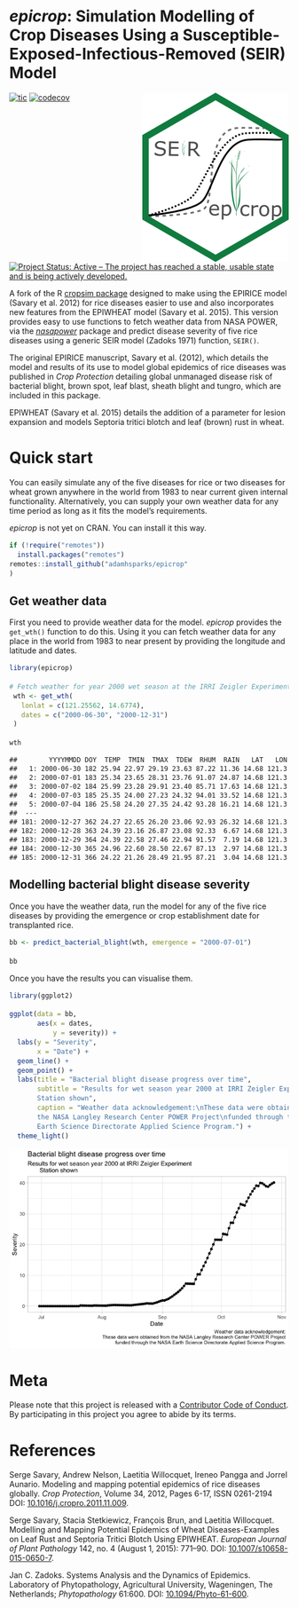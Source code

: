 # *epicrop*: Simulation Modelling of Crop Diseases Using a Susceptible-Exposed-Infectious-Removed (SEIR) Model

<img align="right" src="man/figures/logo.png">

<!-- badges: start -->

[![tic](https://github.com/adamhsparks/epicrop/workflows/tic/badge.svg?branch=main)](https://github.com/adamhsparks/epicrop/actions)
[![codecov](https://codecov.io/gh/adamhsparks/epicrop/branch/main/graph/badge.svg?token=NWrKsX9MaP)](https://codecov.io/gh/adamhsparks/epicrop)
[![Project Status: Active – The project has reached a stable, usable state and is being actively developed.](https://www.repostatus.org/badges/latest/active.svg)](https://www.repostatus.org/#active)
<!-- badges: end -->

A fork of the R [cropsim package](https://r-forge.r-project.org/R/?group_id=335) designed to make using the EPIRICE model (Savary et al. 2012) for rice diseases easier to use and also incorporates new features from the EPIWHEAT model (Savary et al. 2015).
This version provides easy to use functions to fetch weather data from NASA POWER, via the [*nasapower*](https://cran.r-project.org/package=nasapower) package and predict disease severity of five rice diseases using a generic SEIR model (Zadoks 1971) function, `SEIR()`.

The original EPIRICE manuscript, Savary et al. (2012), which details the model and results of its use to model global epidemics of rice diseases was published in *Crop Protection* detailing global unmanaged disease risk
of bacterial blight, brown spot, leaf blast, sheath blight and tungro, which are included in this package.

EPIWHEAT (Savary et al. 2015) details the addition of a parameter for lesion expansion and models Septoria tritici blotch and leaf (brown) rust in wheat.

# Quick start

You can easily simulate any of the five diseases for rice or two diseases for wheat grown anywhere in the world from 1983 to near current given internal functionality. 
Alternatively, you can supply your own weather data for any time period as long as it fits the model’s requirements.

*epicrop* is not yet on CRAN.
You can install it this way.

``` r
if (!require("remotes"))
  install.packages("remotes")
remotes::install_github("adamhsparks/epicrop"
)
```

## Get weather data

First you need to provide weather data for the model. *epicrop* provides the `get_wth()` function to do this. Using it you can fetch weather data for any place in the world from 1983 to near present by providing the
longitude and latitude and dates.

``` r
library(epicrop)

# Fetch weather for year 2000 wet season at the IRRI Zeigler Experiment Station
 wth <- get_wth(
   lonlat = c(121.25562, 14.6774),
   dates = c("2000-06-30", "2000-12-31")
 )

wth
```
    ##        YYYYMMDD DOY  TEMP  TMIN  TMAX  TDEW  RHUM  RAIN   LAT   LON
    ##   1: 2000-06-30 182 25.94 22.97 29.19 23.63 87.22 11.36 14.68 121.3
    ##   2: 2000-07-01 183 25.34 23.65 28.31 23.76 91.07 24.87 14.68 121.3
    ##   3: 2000-07-02 184 25.99 23.28 29.91 23.40 85.71 17.63 14.68 121.3
    ##   4: 2000-07-03 185 25.35 24.00 27.23 24.32 94.01 33.52 14.68 121.3
    ##   5: 2000-07-04 186 25.58 24.20 27.35 24.42 93.28 16.21 14.68 121.3
    ##  ---                                                               
    ## 181: 2000-12-27 362 24.27 22.65 26.20 23.06 92.93 26.32 14.68 121.3
    ## 182: 2000-12-28 363 24.39 23.16 26.87 23.08 92.33  6.67 14.68 121.3
    ## 183: 2000-12-29 364 24.39 22.58 27.46 22.94 91.57  7.19 14.68 121.3
    ## 184: 2000-12-30 365 24.96 22.60 28.50 22.67 87.13  2.97 14.68 121.3
    ## 185: 2000-12-31 366 24.22 21.26 28.49 21.95 87.21  3.04 14.68 121.3

## Modelling bacterial blight disease severity

Once you have the weather data, run the model for any of the five rice
diseases by providing the emergence or crop establishment date for
transplanted rice.

``` r
bb <- predict_bacterial_blight(wth, emergence = "2000-07-01")

bb
```
Once you have the results you can visualise them.

``` r
library(ggplot2)

ggplot(data = bb,
       aes(x = dates,
           y = severity)) +
  labs(y = "Severity",
       x = "Date") +
  geom_line() +
  geom_point() +
  labs(title = "Bacterial blight disease progress over time",
       subtitle = "Results for wet season year 2000 at IRRI Zeigler Experiment
       Station shown",
       caption = "Weather data acknowledgement:\nThese data were obtained from
       the NASA Langley Research Center POWER Project\nfunded through the NASA
       Earth Science Directorate Applied Science Program.") +
  theme_light()
```

<img src="man/figures/plot_severity-1.png">

# Meta

Please note that this project is released with a [Contributor Code of Conduct](CONDUCT.md). By participating in this project you agree to abide by its terms.

# References

Serge Savary, Andrew Nelson, Laetitia Willocquet, Ireneo Pangga and Jorrel Aunario. Modeling and mapping potential epidemics of rice diseases globally. *Crop Protection*, Volume 34, 2012, Pages 6-17, ISSN
0261-2194 DOI: [10.1016/j.cropro.2011.11.009](https://doi.org/10.1016/j.cropro.2011.11.009).

Serge Savary, Stacia Stetkiewicz, François Brun, and Laetitia Willocquet. Modelling and Mapping Potential Epidemics of Wheat Diseases-Examples on Leaf Rust and Septoria Tritici Blotch Using EPIWHEAT. *European Journal of Plant Pathology* 142, no. 4 (August 1, 2015): 771–90. DOI: [10.1007/s10658-015-0650-7](https://doi.org/10.1007/s10658-015-0650-7).

Jan C. Zadoks. Systems Analysis and the Dynamics of Epidemics. Laboratory of Phytopathology, Agricultural University, Wageningen, The Netherlands; *Phytopathology* 61:600. DOI: [10.1094/Phyto-61-600](https://doi.org/10.1094/Phyto-61-600).
